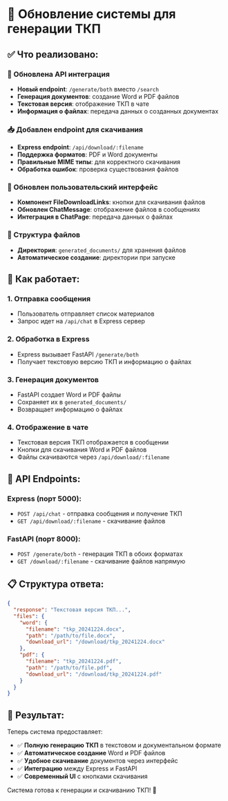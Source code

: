 # 🚀 Обновление системы для генерации ТКП

## ✅ Что реализовано:

### 🔄 Обновлена API интеграция
- **Новый endpoint**: `/generate/both` вместо `/search`
- **Генерация документов**: создание Word и PDF файлов
- **Текстовая версия**: отображение ТКП в чате
- **Информация о файлах**: передача данных о созданных документах

### 📥 Добавлен endpoint для скачивания
- **Express endpoint**: `/api/download/:filename`
- **Поддержка форматов**: PDF и Word документы
- **Правильные MIME типы**: для корректного скачивания
- **Обработка ошибок**: проверка существования файлов

### 🎨 Обновлен пользовательский интерфейс
- **Компонент FileDownloadLinks**: кнопки для скачивания файлов
- **Обновлен ChatMessage**: отображение файлов в сообщениях
- **Интеграция в ChatPage**: передача данных о файлах

### 📁 Структура файлов
- **Директория**: `generated_documents/` для хранения файлов
- **Автоматическое создание**: директории при запуске

## 🎯 Как работает:

### 1. Отправка сообщения
- Пользователь отправляет список материалов
- Запрос идет на `/api/chat` в Express сервер

### 2. Обработка в Express
- Express вызывает FastAPI `/generate/both`
- Получает текстовую версию ТКП и информацию о файлах

### 3. Генерация документов
- FastAPI создает Word и PDF файлы
- Сохраняет их в `generated_documents/`
- Возвращает информацию о файлах

### 4. Отображение в чате
- Текстовая версия ТКП отображается в сообщении
- Кнопки для скачивания Word и PDF файлов
- Файлы скачиваются через `/api/download/:filename`

## 🔧 API Endpoints:

### Express (порт 5000):
- `POST /api/chat` - отправка сообщения и получение ТКП
- `GET /api/download/:filename` - скачивание файлов

### FastAPI (порт 8000):
- `POST /generate/both` - генерация ТКП в обоих форматах
- `GET /download/:filename` - скачивание файлов напрямую

## 📋 Структура ответа:

```json
{
  "response": "Текстовая версия ТКП...",
  "files": {
    "word": {
      "filename": "tkp_20241224.docx",
      "path": "/path/to/file.docx",
      "download_url": "/download/tkp_20241224.docx"
    },
    "pdf": {
      "filename": "tkp_20241224.pdf", 
      "path": "/path/to/file.pdf",
      "download_url": "/download/tkp_20241224.pdf"
    }
  }
}
```

## 🎉 Результат:

Теперь система предоставляет:
- ✅ **Полную генерацию ТКП** в текстовом и документальном формате
- ✅ **Автоматическое создание** Word и PDF файлов
- ✅ **Удобное скачивание** документов через интерфейс
- ✅ **Интеграцию** между Express и FastAPI
- ✅ **Современный UI** с кнопками скачивания

Система готова к генерации и скачиванию ТКП! 🚀
